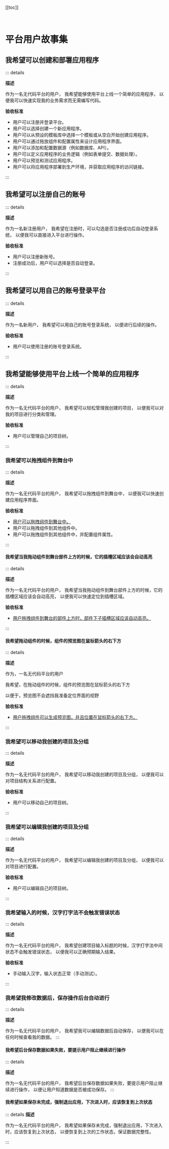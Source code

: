 [[toc]]

<br />

# 平台用户故事集

## 我希望可以创建和部署应用程序

::: details

**描述**

作为一名无代码平台的用户，
我希望能够使用平台上线一个简单的应用程序，
以便我可以快速实现我的业务需求而无需编写代码。

**验收标准**

- 用户可以注册并登录平台。
- 用户可以选择创建一个新应用程序。
- 用户可以从预设的模板库中选择一个模板或从空白开始创建应用程序。
- 用户可以通过拖放组件和配置属性来设计应用程序界面。
- 用户可以添加和配置数据源（例如数据库、API）。
- 用户可以定义应用程序的业务逻辑（例如表单提交、数据处理）。
- 用户可以预览和测试应用程序。
- 用户可以将应用程序部署到生产环境，并获取应用程序的访问链接。

:::

## 我希望可以注册自己的账号

::: details

**描述**

作为一名新注册用户，
我希望在注册时，可以勾选是否注册成功后自动登录系统，
以便我可以直接进入平台进行操作。

**验收标准**

- 用户可以注册新账号。
- 注册成功后，用户可以选择是否自动登录。

:::

## 我希望可以用自己的账号登录平台

::: details

**描述**

作为一名新用户，
我希望可以用自己的账号登录系统，
以便进行后续的操作。

**验收标准**

- 用户可以使用注册的账号登录系统。

:::

## 我希望能够使用平台上线一个简单的应用程序

::: details

**描述**

作为一名无代码平台的用户，
我希望可以轻松管理我创建的项目，
以便我可以对我的项目进行分类和管理。

**验收标准**

- 用户可以管理自己的项目树。

:::

### 我希望可以拖拽组件到舞台中

::: details

**描述**

作为一名无代码平台的用户，
我希望可以拖拽组件到舞台中，
以便我可以快速创建应用程序界面。

**验收标准**

- [用户可以拖拽组件到舞台中。](../user-bdd/user.md#我可以将部件拖动到舞台上)
- 用户可以拖拽组件到其他组件中。
- 用户可以拖拽组件到其他组件中，并配置组件属性。

:::

#### 我希望当我拖动组件到舞台部件上方的时候，它的插槽区域应该会自动高亮

::: details

**描述**

作为一名无代码平台的用户，
我希望当我拖动组件到舞台部件上方的时候，它的插槽区域应该会自动高亮，
以便我可以快速定位到插槽区域。

**验收标准**

- [用户拖拽组件到舞台的部件上方时，部件下子插槽区域应该自动高亮。](../user-bdd/user.md#用户拖拽组件到舞台的部件上方时，部件下子插槽区域应该自动高亮。)

:::

#### 我希望拖动组件的时候，组件的预览图在鼠标箭头的右下方

::: details

**描述**

作为，一名无代码平台的用户

我希望，在拖动组件的时候，组件的预览图在鼠标箭头的右下方

以便于，预览图不会遮挡我准备定位界面的视野

**验收标准**

- [用户拖拽组件可以生成预览图，并且位置在鼠标箭头的右下方。](../user-bdd/user.md#用户拖拽组件可以生成预览图，并且位置在鼠标箭头的右下方)

:::

### 我希望可以移动我创建的项目及分组

::: details

**描述**

作为一名无代码平台的用户，
我希望可以移动我创建的项目及分组，
以便我可以对项目结构关系进行配置。

**验收标准**

- 用户可以移动自己的项目树。

:::

### 我希望可以编辑我创建的项目及分组

::: details

**描述**

作为一名无代码平台的用户，
我希望可以编辑我创建的项目及分组，
以便我可以对项目进行配置。

**验收标准**

- 用户可以编辑自己的项目树。

:::

### 我希望输入的时候，汉字打字法不会触发错误状态

::: details

**描述**

作为一名无代码平台的用户，
我希望创建项目输入标题的时候，汉字打字法中间状态不会触发错误状态，
以便我可以正确预期输入结果。

**验收标准**

- 手动输入汉字，输入状态正常（手动测试）。

:::

### 我希望我修改数据后，保存操作后台自动进行

::: details

**描述**

作为一名无代码平台的用户，
我希望我可以编辑数据后自动保存，
以便我可以在任何时候查看我的数据。
:::

#### 我希望后台保存数据如果失败，要提示用户阻止继续进行操作

::: details

**描述**

作为一名无代码平台的用户，
我希望后台保存数据如果失败，要提示用户阻止继续进行操作，
以便让用户知道数据是否被成功保存。
:::

#### 我希望如果保存未完成，强制退出应用，下次进入时，应该恢复到上次状态

::: details
**描述**

作为一名无代码平台的用户，
我希望如果保存未完成，强制退出应用，下次进入时，应该恢复到上次状态，
以便恢复到上次的工作状态，保证数据完整性。

:::
